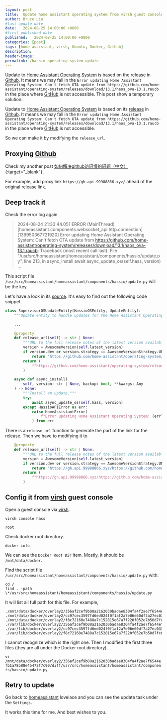 ```yaml
---
layout: post
title:  Update home assistant operating system from virsh guest console
author: Bruce Liu
#last update date
date:   2024-08-25 14:00:00 +0800
#first published date
published:   2024-08-25 14:00:00 +0800
categories: [post]
tags: [home assistant, virsh, Ubuntu, Docker, Github]
description: 
header-image: 
permalink: /hassio-operating-system-update
---
```


Update to [Home Assistant Operating System] is based on the release in [Github]. It means we may fall in the `Error updating Home Assistant Operating System: Can't fetch OTA update from https://github.com/home-assistant/operating-system/releases/download/13.1/haos_ova-13.1.raucb` in the place where [GitHub] is not accessible.
This post show a temporary solution.

<!--the above is the excerpt-->
<!--more-->
<!--the following is the text-->

Update to [Home Assistant Operating System] is based on its [release](https://github.com/home-assistant/operating-system/releases) in [Github]. It means we may fall in the `Error updating Home Assistant Operating System: Can't fetch OTA update from https://github.com/home-assistant/operating-system/releases/download/13.1/haos_ova-13.1.raucb` in the place where [GitHub] is not accessible.

So we can make it by modifying the `release_url`.

## Proxying [Github]

Check my another post [如何解决github访问慢的问题（中文）](https://longlovemyu.com/fasten-github/){:target="_blank"}.

For example, add proxy link `https://gh.api.99988866.xyz/` ahead of the original release link. 

## Deep track it

Check the error log again.

> 2024-08-24 21:33:44.051 ERROR (MainThread) [homeassistant.components.websocket_api.http.connection] [139950367721920] Error updating Home Assistant Operating System: Can't fetch OTA update from https://github.com/home-assistant/operating-system/releases/download/13.1/haos_ova-13.1.raucb:
Traceback (most recent call last):
File "/usr/src/homeassistant/homeassistant/components/hassio/update.py", line 213, in async_install
await async_update_os(self.hass, version)
...

This script file `/usr/src/homeassistant/homeassistant/components/hassio/update.py` will be the key.

Let's have a look in its [source](https://github.com/home-assistant/core/blob/b63fb9f17f963221cb979316c40b46e896eabb0c/homeassistant/components/hassio/update.py).
It's easy to find out the following code snippet.

```python
class SupervisorOSUpdateEntity(HassioOSEntity, UpdateEntity):
    """Update entity to handle updates for the Home Assistant Operating System."""

    ...

    @property
    def release_url(self) -> str | None:
        """URL to the full release notes of the latest version available."""
        version = AwesomeVersion(self.latest_version)
        if version.dev or version.strategy == AwesomeVersionStrategy.UNKNOWN:
            return "https://github.com/home-assistant/operating-system/commits/dev"
        return (
            f"https://github.com/home-assistant/operating-system/releases/tag/{version}"
        )

    async def async_install(
        self, version: str | None, backup: bool, **kwargs: Any
    ) -> None:
        """Install an update."""
        try:
            await async_update_os(self.hass, version)
        except HassioAPIError as err:
            raise HomeAssistantError(
                f"Error updating Home Assistant Operating System: {err}"
            ) from err
```

There is a `release_url` function to generate the part of the link for the release. Then we have to modifying it to

```python
    @property
    def release_url(self) -> str | None:
        """URL to the full release notes of the latest version available."""
        version = AwesomeVersion(self.latest_version)
        if version.dev or version.strategy == AwesomeVersionStrategy.UNKNOWN:
            return "https://gh.api.99988866.xyz/https://github.com/home-assistant/operating-system/commits/dev"
        return (
            f"https://gh.api.99988866.xyz/https://github.com/home-assistant/operating-system/releases/tag/{version}"
        )
```

## Config it from [virsh] guest console

Open a guest console via [virsh].

`virsh console hass`

`root`

Check docker root directory.

`docker info` 

We can see the `Docker Root Dir` item. Mostly, it should be `/mnt/data/docker`.

Find the script file `/usr/src/homeassistant/homeassistant/components/hassio/update.py` with:

```shell
cd /
find . -path \*/usr/src/homeassistant/homeassistant/components/hassio/update.py
```

It will list all full path for this file. For example,

```shell
./mnt/data/docker/overlay2/356af2cef9b08a2162030badae8304fa4f2ae7f6544efb1a78b88e45472f7c90/diff/usr/src/homeassistant/homeassistant/components/hassio/update.py
./mnt/data/docker/overlay2/cc97cec3597fd6ed024f0f1af2a7e06e60df7a27ec03304342198257c7bb688d/diff/usr/src/homeassistant/homeassistant/components/hassio/update.py
./mnt/data/docker/overlay2/f8c72160e7488a7c152815e67a7f220f052e7b50d7fc606ee778099c2256237a/merged/usr/src/homeassistant/homeassistant/components/hassio/update.py
./var/lib/docker/overlay2/356af2cef9b08a2162030badae8304fa4f2ae7f6544efb1a78b88e45472f7c90/diff/usr/src/homeassistant/homeassistant/components/hassio/update.py
./var/lib/docker/overlay2/cc97cec3597fd6ed024f0f1af2a7e06e60df7a27ec03304342198257c7bb688d/diff/usr/src/homeassistant/homeassistant/components/hassio/update.py
./var/lib/docker/overlay2/f8c72160e7488a7c152815e67a7f220f052e7b50d7fc606ee778099c2256237a/merged/usr/src/homeassistant/homeassistant/components/hassio/update.py
```

I cannot recognize which is the right one. Then I modified the first three files (they are all under the Docker root directory).

`vi /mnt/data/docker/overlay2/356af2cef9b08a2162030badae8304fa4f2ae7f6544efb1a78b88e45472f7c90/diff/usr/src/homeassistant/homeassistant/components/hassio/update.py`

## Retry to update 

Go back to [homeassistant] lovelace and you can see the update task under the `Settings`.

It works this time for me. And best wishes to you.

<!--links-->
[Home Assistant Operating System]: https://github.com/home-assistant/operating-system
[homeassistant]: https://www.home-assistant.io
[Github]: https://github.com
[virsh]: https://libvirt.org/manpages/virsh.html

